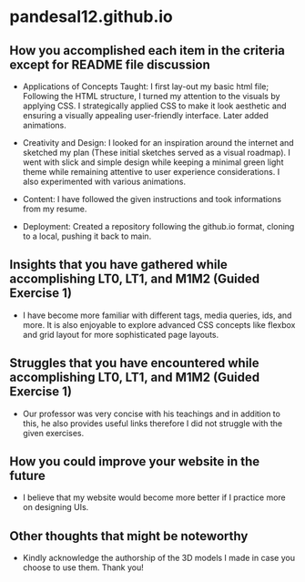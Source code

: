# pandesal12.github.io

## How you accomplished each item in the criteria except for README file discussion

- Applications of Concepts Taught: I first lay-out my basic html file; Following the HTML structure, I turned my attention to the visuals by applying CSS. I strategically applied CSS to make it look aesthetic and ensuring a visually appealing user-friendly interface. Later added animations.

- Creativity and Design: I looked for an inspiration around the internet and sketched my plan (These initial sketches served as a visual roadmap). I went with slick and simple design while keeping a minimal green light theme while remaining attentive to user experience considerations. I also experimented with various animations.

- Content: I have followed the given instructions and took informations from my resume.

- Deployment: Created a repository following the github.io format, cloning to a local, pushing it back to main.

## Insights that you have gathered while accomplishing LT0, LT1, and M1M2 (Guided Exercise 1)

- I have become more familiar with different tags, media queries, ids, and more. It is also enjoyable to explore advanced CSS concepts like flexbox and grid layout for more sophisticated page layouts.

## Struggles that you have encountered while accomplishing LT0, LT1, and M1M2 (Guided Exercise 1)

- Our professor was very concise with his teachings and in addition to this, he also provides useful links therefore I did not struggle with the given exercises.

## How you could improve your website in the future

- I believe that my website would become more better if I practice more on designing UIs.

## Other thoughts that might be noteworthy

- Kindly acknowledge the authorship of the 3D models I made in case you choose to use them. Thank you!

